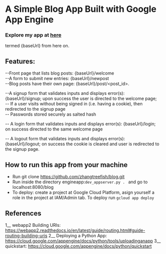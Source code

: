 # A Simple Blog App Built with Google App Engine
### Explore my app at [here](http://gaejinjablog.appspot.com/blog)
termed {baseUrl} from here on.
## Features:
--Front page that lists blog posts: {baseUrl}/welcome<br />
--A form to submit new entries: {baseUrl}/newpost<br />
--Blog posts have their own page: {baseUrl}/post/<post_id>.<br />

--A signup form that validates inputs and displays error(s):
  {baseUrl}/signup; upon success the user is directed to the
  welcome page;<br />
-- If a user visits without being signed in (i.e. having a cookie),
   then redirected to the signup page<br />
-- Passwords stored securely as salted hash<br />

-- A login form that validates inputs and displays error(s):
   {baseUrl}/login; on success directed to the same welcome page<br />

-- A logout form that validates inputs and displays error(s):
   {baseUrl}/logout; on success the cookie is cleared and user is
   redirected to the signup page.<br />

## How to run this app from your machine

* Run git clone https://github.com/zhangtreefish/blog.git
* Run inside the directory engineapp:`dev_appserver.py . `
  and go to localhost:8080/blog
* To deploy: create a project at Google Cloud Platform, asign
  yourself a role in the project at IAM/Admin tab. To deploy run
 `gcloud app deploy`

## References
1__ webapp2 Building URIs: https://webapp2.readthedocs.io/en/latest/guide/routing.html#guide-routing-building-uris
2__ Deploying a Python App: https://cloud.google.com/appengine/docs/python/tools/uploadinganapp
3__ quickstart: https://cloud.google.com/appengine/docs/python/quickstart

